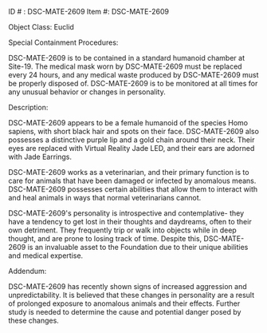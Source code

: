 ID # : DSC-MATE-2609
Item #: DSC-MATE-2609

Object Class: Euclid

Special Containment Procedures:

DSC-MATE-2609 is to be contained in a standard humanoid chamber at Site-19. The medical mask worn by DSC-MATE-2609 must be replaced every 24 hours, and any medical waste produced by DSC-MATE-2609 must be properly disposed of. DSC-MATE-2609 is to be monitored at all times for any unusual behavior or changes in personality.

Description:

DSC-MATE-2609 appears to be a female humanoid of the species Homo sapiens, with short black hair and spots on their face. DSC-MATE-2609 also possesses a distinctive purple lip and a gold chain around their neck. Their eyes are replaced with Virtual Reality Jade LED, and their ears are adorned with Jade Earrings.

DSC-MATE-2609 works as a veterinarian, and their primary function is to care for animals that have been damaged or infected by anomalous means. DSC-MATE-2609 possesses certain abilities that allow them to interact with and heal animals in ways that normal veterinarians cannot.

DSC-MATE-2609's personality is introspective and contemplative- they have a tendency to get lost in their thoughts and daydreams, often to their own detriment. They frequently trip or walk into objects while in deep thought, and are prone to losing track of time. Despite this, DSC-MATE-2609 is an invaluable asset to the Foundation due to their unique abilities and medical expertise.

Addendum:

DSC-MATE-2609 has recently shown signs of increased aggression and unpredictability. It is believed that these changes in personality are a result of prolonged exposure to anomalous animals and their effects. Further study is needed to determine the cause and potential danger posed by these changes.